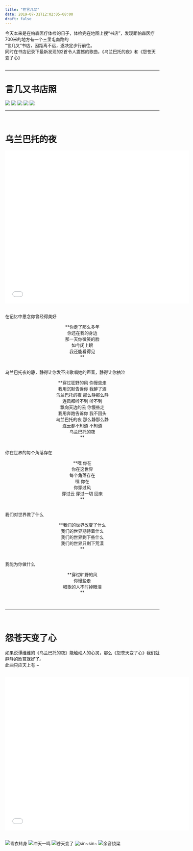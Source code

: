 ```yaml
---
title: "在言几又"
date: 2019-07-31T12:02:05+08:00
draft: false
---
```


今天本来是在帕森医疗体检的日子，体检完在地图上搜“书店”，发现距帕森医疗700米的地方有一个三里屯南路的<br>
“言几又”书店，因距离不远，遂决定步行前往。<br>
同时在书店记录下最新发现的2首令人震撼的歌曲，《乌兰巴托的夜》和《怨苍天变了心》<br><br>

***

# 言几又书店照

![](/yanjiyou/1.JPG "")
![](/yanjiyou/2.JPG "")
![](/yanjiyou/3.JPG "")
![](/yanjiyou/4.JPG "")
![](/yanjiyou/5.JPG "")<br>

***
<br>

# 乌兰巴托的夜
<center> 
<iframe src="//player.bilibili.com/player.html?aid=10658847&cid=17593238&page=1"  width="600" height="500" align="middle" scrolling="no" border="1" frameborder="no" framespacing="0" allowfullscreen="true"> </iframe>
</center ><br>

在记忆中思念你曾经得美好
<center> 
**你走了那么多年<br>
你还在我的身边<br>
那一天你微笑的脸<br>
如今闭上眼<br>
我还能看得见<br>**
</center ><br>

乌兰巴托夜的静，静得让你发不出歌唱她的声音，静得让你抽泣
<center> 
**穿过狂野的风 你慢些走<br>
我用沉默告诉你 我醉了酒<br>
乌兰巴托的夜 那么静那么静<br>
连风都听不到 听不到<br>
飘向天边的云 你慢些走<br>
我用奔跑告诉你 我不回头<br>
乌兰巴托的夜 那么静那么静<br>
连云都不知道 不知道<br>
乌兰巴托的夜<br>**
</center ><br>


你在世界的每个角落存在
<center> 
**嘿 你在<br>
你在这世界<br>
每个角落存在<br>
嘿 你在<br>
你穿过风<br>
穿过云 穿过一切 回来<br>**
</center ><br>

我们对世界做了什么
<center> 
**我们的世界改变了什么<br>
我们的世界期待着什么<br>
我们的世界剩下些什么<br>
我们的世界只剩下荒漠<br>**
</center ><br>

我能为你做什么
<center> 
**穿过旷野的风<br>
你慢些走<br>
唱歌的人不时掉眼泪<br>**
</center ><br><br>

***
<br>

# 怨苍天变了心
如果说谭维维的《乌兰巴托的夜》能触动人的心灵，那么《怨苍天变了心》我们就静静的欣赏就好了。<br>
此曲只应天上有 ~ <br><br>

<center> 
<iframe src="//player.bilibili.com/player.html?aid=16925258&cid=74681816&page=1"  width="600" height="500" align="middle" scrolling="yes" border="1" frameborder="no" framespacing="0" allowfullscreen="true"> </iframe>
</center >
<br>

![青衣转身](/yanjiyou/1.png "")
![冲天一鸣](/yanjiyou/2.png "")
![苍天变了](/yanjiyou/3.png "")
![sin~sin~](/yanjiyou/4.png "")
![余音绕梁](/yanjiyou/5.png "")


